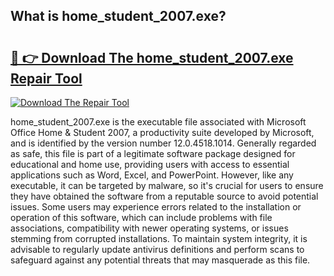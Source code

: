 ## What is home_student_2007.exe? 

# <h2><a href="https://exedetect.com/download.php?home_student_2007.exe">🔗 👉 Download The home_student_2007.exe Repair Tool</a></h2>

[![Download The Repair Tool](https://exedetect.com/download-button.jpg)](https://exedetect.com/download.php?home_student_2007.exe)

home_student_2007.exe is the executable file associated with Microsoft Office Home & Student 2007, a productivity suite developed by Microsoft, and is identified by the version number 12.0.4518.1014. Generally regarded as safe, this file is part of a legitimate software package designed for educational and home use, providing users with access to essential applications such as Word, Excel, and PowerPoint. However, like any executable, it can be targeted by malware, so it's crucial for users to ensure they have obtained the software from a reputable source to avoid potential issues. Some users may experience errors related to the installation or operation of this software, which can include problems with file associations, compatibility with newer operating systems, or issues stemming from corrupted installations. To maintain system integrity, it is advisable to regularly update antivirus definitions and perform scans to safeguard against any potential threats that may masquerade as this file.